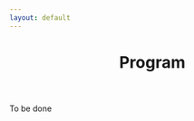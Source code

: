 ```yaml
---
layout: default
---
```


<header class="entry-header">		
   <h1 class="entry-title">Program</h1>
</header><!-- .entry-header -->

<div class="entry-content">
To be done
</div>